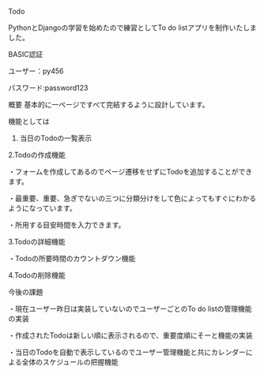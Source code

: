 Todo

PythonとDjangoの学習を始めたので練習としてTo do listアプリを制作いたしました。





BASIC認証

ユーザー：py456

パスワード:password123




概要
基本的に一ページですぺて完結するように設計しています。

機能としては
1. 当日のTodoの一覧表示

2.Todoの作成機能

  ・フォームを作成してあるのでページ遷移をせずにTodoを追加することができます。
  
  ・最重要、重要、急ぎでないの三つに分類分けをして色によってもすぐにわかるようになっています。
  
  ・所用する目安時間を入力できます。
  
3.Todoの詳細機能

  ・Todoの所要時間のカウントダウン機能
  
  
4.Todoの削除機能






今後の課題

・現在ユーザー昨日は実装していないのでユーザーごとのTo do listの管理機能の実装

・作成されたTodoは新しい順に表示されるので、重要度順にそーと機能の実装

・当日のTodoを自動で表示しているのでユーザー管理機能と共にカレンダーによる全体のスケジュールの把握機能






